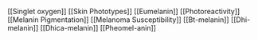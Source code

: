 [[Singlet oxygen]]
[[Skin Phototypes]]
[[Eumelanin]]
[[Photoreactivity]]
[[Melanin Pigmentation]]
[[Melanoma Susceptibility]]
[[Bt-melanin]]
[[Dhi-melanin]]
[[Dhica-melanin]]
[[Pheomel-anin]]
